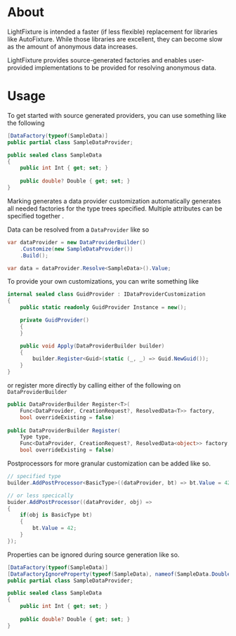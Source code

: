 # About

LightFixture is intended a faster (if less flexible) replacement for libraries like AutoFixture. While those libraries
are excellent, they can become slow as the amount of anonymous data increases.

LightFixture provides source-generated factories and enables user-provided implementations to be provided for resolving
anonymous data.

# Usage

To get started with source generated providers, you can use something like the following

```csharp
[DataFactory(typeof(SampleData)]
public partial class SampleDataProvider;

public sealed class SampleData
{
    public int Int { get; set; }
    
    public double? Double { get; set; }
}
```

Marking generates a data provider customization automatically generates all needed factories for the type trees
specified. Multiple attributes can be specified together .

Data can be resolved from a `DataProvider` like so

```csharp
var dataProvider = new DataProviderBuilder()
    .Customize(new SampleDataProvider())
    .Build();

var data = dataProvider.Resolve<SampleData>().Value;
```

To provide your own customizations, you can write something like

```csharp
internal sealed class GuidProvider : IDataProviderCustomization
{
    public static readonly GuidProvider Instance = new();

    private GuidProvider()
    {
    }

    public void Apply(DataProviderBuilder builder)
    {
        builder.Register<Guid>(static (_, _) => Guid.NewGuid());
    }
}
```

or register more directly by calling either of the following on `DataProviderBuilder`

```csharp
public DataProviderBuilder Register<T>(
    Func<DataProvider, CreationRequest?, ResolvedData<T>> factory,
    bool overrideExisting = false)
    
public DataProviderBuilder Register(
    Type type,
    Func<DataProvider, CreationRequest?, ResolvedData<object>> factory,
    bool overrideExisting = false)
```

Postprocessors for more granular customization can be added like so.

```csharp
// specified type
builder.AddPostProcessor<BasicType>((dataProvider, bt) => bt.Value = 42);

// or less specically
buider.AddPostProcessor((dataProvider, obj) => 
{
    if(obj is BasicType bt) 
    {
        bt.Value = 42;
    }
});
```

Properties can be ignored during source generation like so.

```csharp
[DataFactory(typeof(SampleData)]
[DataFactoryIgnoreProperty(typeof(SampleData), nameof(SampleData.Double))]
public partial class SampleDataProvider;

public sealed class SampleData
{
    public int Int { get; set; }
    
    public double? Double { get; set; }
}
```